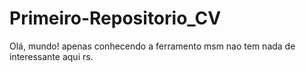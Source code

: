 # Primeiro-Repositorio_CV
Olá, mundo!
apenas conhecendo a ferramento msm
nao tem nada de interessante aqui rs.
